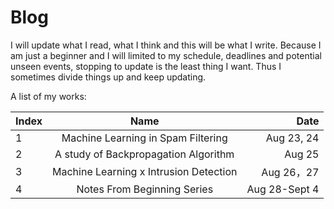 # Blog

I will update what I read, what I think and this will be what I write. Because I am just a beginner and I will limited to my schedule, deadlines and potential unseen events, stopping to update is the least thing I want. Thus I sometimes divide things up and keep updating.  

A list of my works: 


| Index         | Name                                  | Date       |
| ------------- |:------------------------------------: | ----------:|
| 1             | Machine Learning in Spam Filtering    | Aug 23, 24 |
| 2             | A study of Backpropagation Algorithm  | Aug 25     |
| 3             | Machine Learning x Intrusion Detection| Aug 26，27 |
| 4             | Notes From Beginning Series | Aug 28-Sept 4|